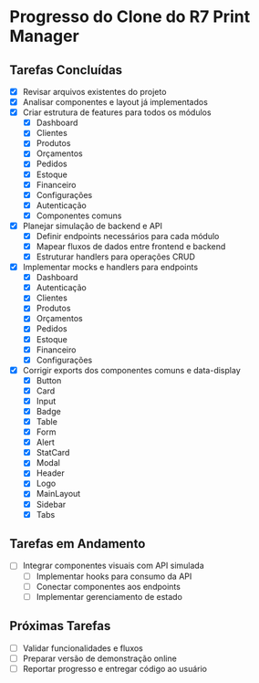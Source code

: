 # Progresso do Clone do R7 Print Manager

## Tarefas Concluídas
- [x] Revisar arquivos existentes do projeto
- [x] Analisar componentes e layout já implementados
- [x] Criar estrutura de features para todos os módulos
  - [x] Dashboard
  - [x] Clientes
  - [x] Produtos
  - [x] Orçamentos
  - [x] Pedidos
  - [x] Estoque
  - [x] Financeiro
  - [x] Configurações
  - [x] Autenticação
  - [x] Componentes comuns
- [x] Planejar simulação de backend e API
  - [x] Definir endpoints necessários para cada módulo
  - [x] Mapear fluxos de dados entre frontend e backend
  - [x] Estruturar handlers para operações CRUD
- [x] Implementar mocks e handlers para endpoints
  - [x] Dashboard
  - [x] Autenticação
  - [x] Clientes
  - [x] Produtos
  - [x] Orçamentos
  - [x] Pedidos
  - [x] Estoque
  - [x] Financeiro
  - [x] Configurações
- [x] Corrigir exports dos componentes comuns e data-display
  - [x] Button
  - [x] Card
  - [x] Input
  - [x] Badge
  - [x] Table
  - [x] Form
  - [x] Alert
  - [x] StatCard
  - [x] Modal
  - [x] Header
  - [x] Logo
  - [x] MainLayout
  - [x] Sidebar
  - [x] Tabs

## Tarefas em Andamento
- [ ] Integrar componentes visuais com API simulada
  - [ ] Implementar hooks para consumo da API
  - [ ] Conectar componentes aos endpoints
  - [ ] Implementar gerenciamento de estado

## Próximas Tarefas
- [ ] Validar funcionalidades e fluxos
- [ ] Preparar versão de demonstração online
- [ ] Reportar progresso e entregar código ao usuário
